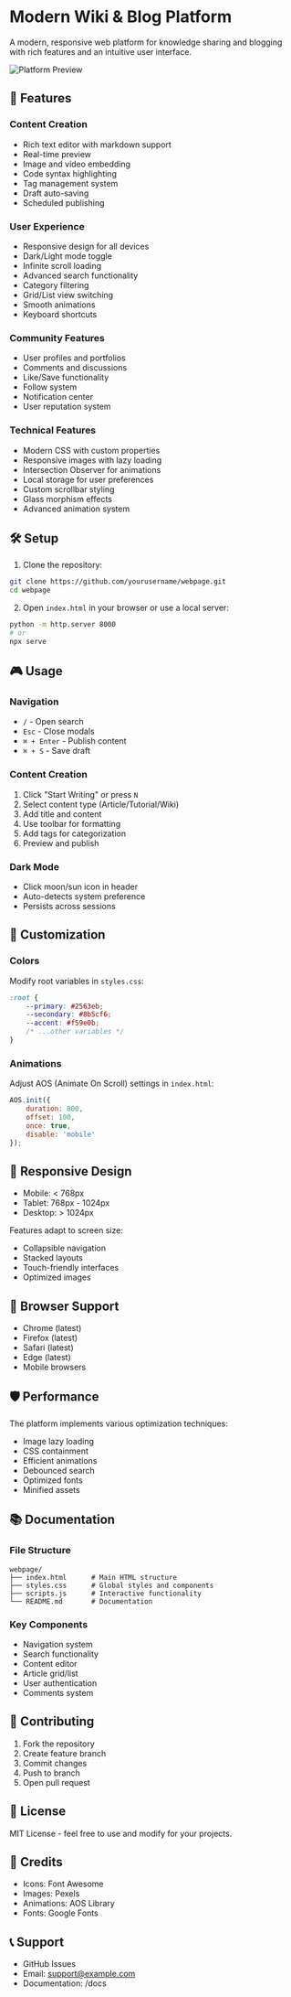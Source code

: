 # Modern Wiki & Blog Platform

A modern, responsive web platform for knowledge sharing and blogging with rich features and an intuitive user interface.

![Platform Preview](https://images.pexels.com/photos/546819/pexels-photo-546819.jpeg)

## 🚀 Features

### Content Creation
- Rich text editor with markdown support
- Real-time preview
- Image and video embedding
- Code syntax highlighting
- Tag management system
- Draft auto-saving
- Scheduled publishing

### User Experience
- Responsive design for all devices
- Dark/Light mode toggle
- Infinite scroll loading
- Advanced search functionality
- Category filtering
- Grid/List view switching
- Smooth animations
- Keyboard shortcuts

### Community Features
- User profiles and portfolios
- Comments and discussions
- Like/Save functionality
- Follow system
- Notification center
- User reputation system

### Technical Features
- Modern CSS with custom properties
- Responsive images with lazy loading
- Intersection Observer for animations
- Local storage for user preferences
- Custom scrollbar styling
- Glass morphism effects
- Advanced animation system

## 🛠️ Setup

1. Clone the repository:
```bash
git clone https://github.com/yourusername/webpage.git
cd webpage
```

2. Open `index.html` in your browser or use a local server:
```bash
python -m http.server 8000
# or
npx serve
```

## 🎮 Usage

### Navigation
- `/` - Open search
- `Esc` - Close modals
- `⌘ + Enter` - Publish content
- `⌘ + S` - Save draft

### Content Creation
1. Click "Start Writing" or press `N`
2. Select content type (Article/Tutorial/Wiki)
3. Add title and content
4. Use toolbar for formatting
5. Add tags for categorization
6. Preview and publish

### Dark Mode
- Click moon/sun icon in header
- Auto-detects system preference
- Persists across sessions

## 🎨 Customization

### Colors
Modify root variables in `styles.css`:
```css
:root {
    --primary: #2563eb;
    --secondary: #8b5cf6;
    --accent: #f59e0b;
    /* ...other variables */
}
```

### Animations
Adjust AOS (Animate On Scroll) settings in `index.html`:
```javascript
AOS.init({
    duration: 800,
    offset: 100,
    once: true,
    disable: 'mobile'
});
```

## 📱 Responsive Design

- Mobile: < 768px
- Tablet: 768px - 1024px
- Desktop: > 1024px

Features adapt to screen size:
- Collapsible navigation
- Stacked layouts
- Touch-friendly interfaces
- Optimized images

## 🔧 Browser Support

- Chrome (latest)
- Firefox (latest)
- Safari (latest)
- Edge (latest)
- Mobile browsers

## 🛡️ Performance

The platform implements various optimization techniques:

- Image lazy loading
- CSS containment
- Efficient animations
- Debounced search
- Optimized fonts
- Minified assets

## 📚 Documentation

### File Structure
```
webpage/
├── index.html      # Main HTML structure
├── styles.css      # Global styles and components
├── scripts.js      # Interactive functionality
└── README.md       # Documentation
```

### Key Components
- Navigation system
- Search functionality
- Content editor
- Article grid/list
- User authentication
- Comments system

## 🤝 Contributing

1. Fork the repository
2. Create feature branch
3. Commit changes
4. Push to branch
5. Open pull request

## 📄 License

MIT License - feel free to use and modify for your projects.

## 🙏 Credits

- Icons: Font Awesome
- Images: Pexels
- Animations: AOS Library
- Fonts: Google Fonts

## 📞 Support

- GitHub Issues
- Email: support@example.com
- Documentation: /docs
